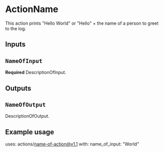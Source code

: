 # ActionName

This action prints "Hello World" or "Hello" + the name of a person to greet to the log.

## Inputs

## `NameOfInput`

**Required** DescriptionOfInput.

## Outputs

## `NameOfOutput`

DescriptionOfOutput.

## Example usage

uses: actions/name-of-action@v1.1
with:
  name_of_input: "World"
